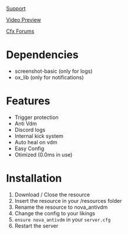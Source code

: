 
[Support](https://discord.gg/HNhCsR9cHU)

[Video Preview](https://www.youtube.com/watch?v=dQw4w9WgXcQ&ab_channel=RickAstley)

[Cfx Forums](https://it.wikipedia.org/wiki/Errore_404)


# **Dependencies**
- screenshot-basic (only for logs)
- ox_lib (only for notifications)

# **Features**
- Trigger protection
- Anti Vdm
- Discord logs
- Internal kick system
- Auto heal on vdm
- Easy Config
- Otimized (0.0ms in use)

# **Installation**
1. Download / Close the resource
2. Insert the resource in your /resources folder
3. Rename the resource to nova_antivdm
4. Change the config to your likings
5. `ensure nova_antivdm` in your `server.cfg`
6. Restart the server 



